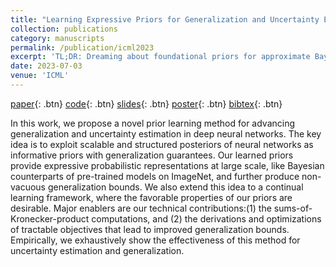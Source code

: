 ```yaml
---
title: "Learning Expressive Priors for Generalization and Uncertainty Estimation in Neural Networks"
collection: publications
category: manuscripts
permalink: /publication/icml2023
excerpt: 'TL;DR: Dreaming about foundational priors for approximate Bayesian inference.'
date: 2023-07-03
venue: 'ICML'
---
```


[paper](https://proceedings.mlr.press/v202/schnaus23a.html){: .btn} [code](https://github.com/DLR-RM/BPNN){: .btn} [slides](/files/publications/CoRL2021.pdf){: .btn} [poster](/files/publications/corl2021_poster.pdf){: .btn} [bibtex](/files/publications/corl2021.bib){: .btn}

In this work, we propose a novel prior learning method for advancing generalization and uncertainty estimation in deep neural networks. The key idea is to exploit scalable and structured posteriors of neural networks as informative priors with generalization guarantees. Our learned priors provide expressive probabilistic representations at large scale, like Bayesian counterparts of pre-trained models on ImageNet, and further produce non-vacuous generalization bounds. We also extend this idea to a continual learning framework, where the favorable properties of our priors are desirable. Major enablers are our technical contributions:(1) the sums-of-Kronecker-product computations, and (2) the derivations and optimizations of tractable objectives that lead to improved generalization bounds. Empirically, we exhaustively show the effectiveness of this method for uncertainty estimation and generalization.
